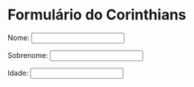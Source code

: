 <!DOCTYPE html>
<html lang="pt-br">
<head>
    <meta charset="UTF-8">
    <meta http-equiv="X-UA-Compatible" content="IE=edge">
    <meta name="viewport" content="width=device-width, initial-scale=1.0">
    <link rel="stylessheet" href="formulario1.css">
    <title>Document</title>
</head>
<body>
   <h1> Formulário do Corinthians</h1>  
 <form>
        <p> Nome: <input type="text" name="nome"  id="nome"></p> 
         <p>Sobrenome: <input type="text" name="sobrenome" id="sobrenome"></p>
         <p>Idade: <input type="text" name="idade" id="idade"></p>

 </form>
</body>
</html>
